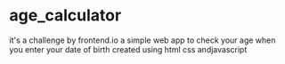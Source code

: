 # age_calculator
it's a challenge by frontend.io
a simple  web app to check your age when you enter your date of birth
created using html css andjavascript
